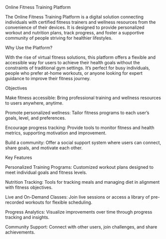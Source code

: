 Online Fitness Training Platform

The Online Fitness Training Platform is a digital solution connecting individuals with certified fitness trainers and wellness resources from the convenience of their devices. It is designed to provide personalized workout and nutrition plans, track progress, and foster a supportive community of people striving for healthier lifestyles.

Why Use the Platform?

With the rise of virtual fitness solutions, this platform offers a flexible and accessible way for users to achieve their health goals without the constraints of traditional gym settings. It’s perfect for busy individuals, people who prefer at-home workouts, or anyone looking for expert guidance to improve their fitness journey.

Objectives

Make fitness accessible: Bring professional training and wellness resources to users anywhere, anytime.

Promote personalized wellness: Tailor fitness programs to each user’s goals, level, and preferences.

Encourage progress tracking: Provide tools to monitor fitness and health metrics, supporting motivation and improvement.

Build a community: Offer a social support system where users can connect, share goals, and motivate each other.


Key Features

Personalized Training Programs: Customized workout plans designed to meet individual goals and fitness levels.

Nutrition Tracking: Tools for tracking meals and managing diet in alignment with fitness objectives.

Live and On-Demand Classes: Join live sessions or access a library of pre-recorded workouts for flexible scheduling.

Progress Analytics: Visualize improvements over time through progress tracking and insights.

Community Support: Connect with other users, join challenges, and share achievements.
